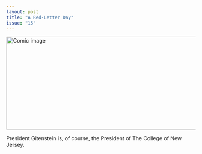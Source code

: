 ```yaml
---
layout: post
title: "A Red-Letter Day"
issue: "15"
---
```

<img src="{{ site.url }}/comics/15.gif" title="Happy birthday, President Gitenstien!" alt="Comic image" width="778px" height="249px"/>

President Gitenstein is, of course, the President of The College of New Jersey.